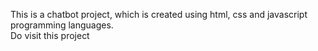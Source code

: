 This is a chatbot project, which is created using html, css and javascript programming languages.
<br>
Do visit this project
